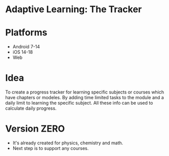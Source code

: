 # Adaptive Learning: The Tracker

# Platforms
* Android 7-14
* iOS 14-18
* Web

# Idea

To create a progress tracker for learning specific subjects or courses which have chapters or modeles. By adding time limited tasks to the module and a daily limit to learning the specific subject.
All these info can be used to calculate daily progress.


# Version ZERO

* It's already created for physics, chemistry and math.
* Next step is to support any courses.

